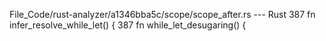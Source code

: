 File_Code/rust-analyzer/a1346bba5c/scope/scope_after.rs --- Rust
387     fn infer_resolve_while_let() {                                                                                                                       387     fn while_let_desugaring() {

